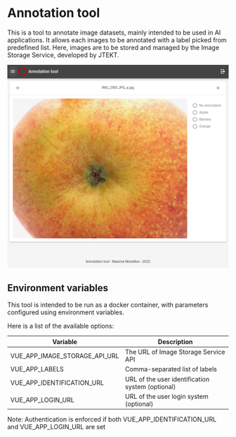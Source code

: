 # Annotation tool

This is a tool to annotate image datasets, mainly intended to be used in AI applications.
It allows each images to be annotated with a label picked from predefined list.
Here, images are to be stored and managed by the Image Storage Service, developed by JTEKT.

<p align="center">
  <img src="./docs/screenshot.png">
</p>

## Environment variables

This tool is intended to be run as a docker container, with parameters configured using environment variables.

Here is a list of the available options:

| Variable  | Description |
| --- | --- |
| VUE_APP_IMAGE_STORAGE_API_URL  | The URL of Image Storage Service API |
| VUE_APP_LABELS  | Comma-separated list of labels |
| VUE_APP_IDENTIFICATION_URL  | URL of the user identification system (optional) |
| VUE_APP_LOGIN_URL  | URL of the user login system (optional) |

Note: Authentication is enforced if both VUE_APP_IDENTIFICATION_URL and VUE_APP_LOGIN_URL are set


